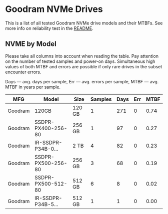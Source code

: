 Goodram NVMe Drives
===================

This is a list of all tested Goodram NVMe drive models and their MTBFs. See more
info on reliability test in the [README](https://github.com/linuxhw/SMART).

NVME by Model
------------

Please take all columns into account when reading the table. Pay attention on the
number of tested samples and power-on days. Simultaneous high values of both MTBF
and errors are possible if only rare drives in the subset encounter errors.

Days — avg. days per sample,
Err  — avg. errors per sample,
MTBF — avg. MTBF in years per sample.

| MFG       | Model              | Size   | Samples | Days  | Err   | MTBF |
|-----------|--------------------|--------|---------|-------|-------|------|
| Goodram   | 120GB              | 120 GB | 1       | 271   | 0     | 0.74   |
| Goodram   | SSDPR-PX400-256-80 | 256 GB | 1       | 97    | 0     | 0.27   |
| Goodram   | IR-SSDPR-P34B-0... | 2 TB   | 4       | 82    | 0     | 0.23   |
| Goodram   | SSDPR-PX500-256-80 | 256 GB | 3       | 68    | 0     | 0.19   |
| Goodram   | SSDPR-PX500-512-80 | 512 GB | 6       | 8     | 0     | 0.02   |
| Goodram   | IR-SSDPR-P34B-5... | 512 GB | 1       | 1     | 0     | 0.00   |
